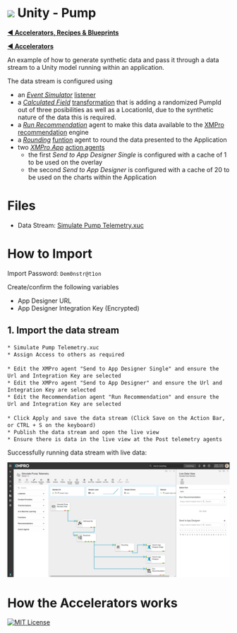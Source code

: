 # <img alternative="XMPro Logo X" width="30px" src="https://xmks.s3.amazonaws.com/2020/X-Blue.png#gh-light-mode-only"> Unity - Pump

[**◄ Accelerators, Recipes & Blueprints**](https://github.com/XMPro/Accelerators-Recipes-Blueprints)

[**◄ Accelerators**](https://github.com/XMPro/Accelerators-Recipes-Blueprints/tree/master/Accelerators)

An example of how to generate synthetic data and pass it through a data stream to a Unity model running within an application.

The data stream is configured using 
* an <a href="https://xmpro.gitbook.io/event-simulator/" target="_blank"><i>Event Simulator</i></a> <a href="https://documentation.xmpro.com/concepts/agent#listeners" target="_blank">listener</a>
* a <a href="https://xmpro.gitbook.io/calculated-field/" target="_blank"><i>Calculated Field</i></a> <a href="https://documentation.xmpro.com/concepts/agent#transformations" target="_blank">transformation</a> that is adding a randomized PumpId out of three posibilities as well as a LocationId, due to the synthetic nature of the data this is required.
* a <a href="https://xmpro.gitbook.io/run-recommendation" target="_blank"><i>Run Recommendation</i></a> agent to make this data available to the <a href="https://xmpro.com/prescriptive-recommendations/" target="_blank">XMPro recommendation</a> engine
* a <a href="https://xmpro.gitbook.io/rounding/" target="_blank"><i>Rounding</i></a> <a href="https://documentation.xmpro.com/concepts/agent#functions" target="_blank">funtion</a> agent to round the data presented to the Application 
* two <a href="https://xmpro.gitbook.io/xmpro-app/" target="_blank"><i>XMPro App</i></a> <a href="https://documentation.xmpro.com/concepts/agent#action-agents" target="_blank">action agents</a>
	* the first <i>Send to App Designer Single</i> is configured with a cache of 1 to be used on the overlay
	* the second <i>Send to App Designer</i> is configured with a cache of 20 to be used on the charts within the Application

# Files
* Data Stream: <a href="https://github.com/XMPro/Accelerators-Recipes-Blueprints/blob/master/Source/3D%20Capability/Unity%20-%20Pumps/Application/Simulate%20Pump%20Telemetry.xuc" target="_blank">Simulate Pump Telemetry.xuc</a>

# How to Import
Import Password: `Dem0nstr@t1on`

Create/confirm the following variables
  * App Designer URL
  * App Designer Integration Key (Encrypted)

## 1. Import the data stream

    * Simulate Pump Telemetry.xuc
	* Assign Access to others as required
	
	* Edit the XMPro agent "Send to App Designer Single" and ensure the Url and Integration Key are selected
	* Edit the XMPro agent "Send to App Designer" and ensure the Url and Integration Key are selected
	* Edit the Recommendation agent "Run Recommendation" and ensure the Url and Integration Key are selected

	* Click Apply and save the data stream (Click Save on the Action Bar, or CTRL + S on the keyboard)
	* Publish the data stream and open the live view
	* Ensure there is data in the live view at the Post telemetry agents

Successfully running data stream with live data:

![Running Data Stream](Images/Running%20Data%20Stream.png)

    
# How the Accelerators works

[![MIT License](https://img.shields.io/badge/License-MIT-green.svg)](https://choosealicense.com/licenses/mit/)